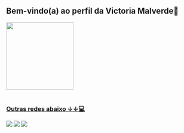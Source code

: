 ## Bem-vindo(a) ao perfil da Victoria Malverde🎀
 <div>
   <a href="https://github.com/vicmalverde">
   <img height="180em" src="https://github-readme-stats.vercel.app/api?username=vicmalverde&show_icons=true&theme=synthwave&include_all_commits=true&count_private=true"/>
</div>
 
<br>
 
### Outras redes abaixo ↓↓💻
 
<div> 
 
  <a href="https://instagram.com/vicmalverde" title="Ir para o Instagram" target="_blank"><img src="https://img.shields.io/badge/-Instagram-%23E4405F?style=for-the-badge&logo=instagram&logoColor=white" target="_blank"></a>
  <a href = "malverde.victoria@gmail.com" title="Ver o E-mail"><img src="https://img.shields.io/badge/-Gmail-%23333?style=for-the-badge&logo=gmail&logoColor=white" target="_blank"></a>
  <a href="https://www.linkedin.com/in/victoria-malverde-7500a02a0/" title="Ir para o Linkedin" target="_blank"><img src="https://img.shields.io/badge/-LinkedIn-%230077B5?style=for-the-badge&logo=linkedin&logoColor=white" target="_blank"></a>
</div>
